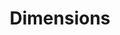 ---
layout: default
bigquery: https://console.cloud.google.com/bigquery?p=covid-19-dimensions-ai&page=table&d=data&t=publications
contributors: Digital Science, https://www.digital-science.com/
cost: Free for personal, non-commercial use.
description: Dimensions contains more than 100 million publications, ranging from
  articles published in scholarly journals, books and book chapters, to preprints
  and conference proceedings. All publications are contextualized with linked data
  sets, funding, publications, patents, clinical trials, and policy documents. You
  can also view associated categories, funders, institutions, and researcher profiles.
documentation: https://docs.dimensions.ai/bigquery/index.html
last_edit: Mon, 04 Apr 2022 19:04:00 GMT
location: https://www.dimensions.ai/products/free/
maintained_by: Digital Science, https://www.digital-science.com/
schema_fields: '[''open_access_categories'', ''language'', ''eisbn'', ''isbn'', ''category_uoa'',
  ''category_for'', ''funder_countries'', ''proceedings_title'', ''phase'', ''researcher_ids'',
  ''assignee_countries'', ''legal_status'', ''date_modified'', ''volume'', ''research_org_countries'',
  ''family_members_ids'', ''application_number'', ''open_access_categories_v2'', ''concepts'',
  ''cpc'', ''assignee_orgs'', ''cited_by_ids'', ''mesh_headings'', ''parent_id'',
  ''associated_publication_doi'', ''research_org_country_names'', ''citation_string'',
  ''source_id'', ''mesh_terms'', ''established'', ''funding_currency'', ''funding_chf'',
  ''research_orgs'', ''category_sdg'', ''original_assignee'', ''book_title'', ''labels'',
  ''links'', ''funding_nzd'', ''start_date'', ''ipcr'', ''title'', ''funding_details'',
  ''publication_date'', ''altmetrics'', ''subtitles'', ''associated_publication_pmid'',
  ''conditions'', ''patent_ids'', ''original_assignee_orgs'', ''associated_grant_ids'',
  ''funding_eur'', ''issue'', ''wikipedia_url'', ''grant_number'', ''current_assignee_orgs'',
  ''current_assignee'', ''doi'', ''email_address'', ''date'', ''repository_name'',
  ''type'', ''filing_status'', ''funder_org'', ''category_hrcs_hc'', ''category_icrp_cso'',
  ''inventor_names'', ''embargo_date'', ''research_org_state_names'', ''research_org_cities'',
  ''jurisdiction'', ''funder_org_cities'', ''journal'', ''date_inserted'', ''start_year'',
  ''authors'', ''description'', ''registry'', ''investigators'', ''created_date'',
  ''original_abstract'', ''funding_aud'', ''funding_jpy'', ''arxiv_id'', ''acronym'',
  ''acronyms'', ''filing_year'', ''granted_year'', ''priority_date'', ''end_year'',
  ''funding_gbp'', ''date_print'', ''category_hrcs_rac'', ''brief_title'', ''acknowledgements'',
  ''research_org_state_codes'', ''kind'', ''pmcid'', ''funder_org_state_codes'', ''interventions'',
  ''funding_usd'', ''linkout'', ''repository_id'', ''name'', ''family_count'', ''status'',
  ''citations_count'', ''current_assignee_countries'', ''legal_events'', ''expiration_year'',
  ''priority_year'', ''abstract'', ''publisher'', ''funding_cad'', ''foa_number'',
  ''date_online'', ''funder_org_countries'', ''relationships'', ''funder_orgs'', ''date_normal'',
  ''filing_date'', ''date_imported_gbq'', ''category_icrp_ct'', ''repository_url'',
  ''funder_org_acronyms'', ''editors'', ''original_title'', ''category_bra'', ''category_hra'',
  ''metrics'', ''clinical_trial_ids'', ''end_date'', ''category_rcdc'', ''types'',
  ''gender'', ''conference'', ''journal_lists'', ''research_org_city_names'', ''reference_ids'',
  ''year'', ''pages'', ''publication_ids'', ''resulting_publication_ids'', ''funding_cny'',
  ''resulting_publication_doi'', ''supporting_grant_ids'', ''license'', ''book_series_title'',
  ''family_id'', ''active_years'', ''address'', ''aliases'', ''associated_publication_arxiv_id'',
  ''categories'', ''citations'', ''organisation_details'', ''id'', ''expiration_date'',
  ''original_assignee_countries'', ''granted_date'', ''associated_publication_id'',
  ''external_ids'', ''funding_amount'', ''publication_year'', ''pmid'']'
shortname: dimensions
tags:
- scholarly literature
- patents
- funding
- clinical trials
- academic profiles
terms_of_use: 'Use of both the Dimensions COVID-19 dataset and full Dimensions dataset
  are subject to the Dimensions Terms of use: https://www.dimensions.ai/policies-terms-legal '
title: Dimensions
uuid: dcff88bd-fe6b-4fdb-8159-809bf9d7bc1c
---